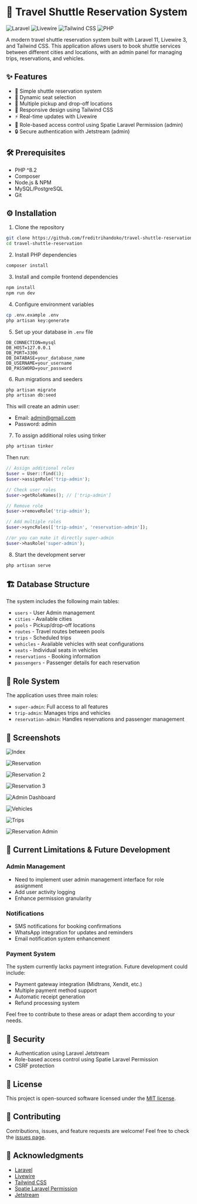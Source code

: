 # 🚐 Travel Shuttle Reservation System

![Laravel](https://img.shields.io/badge/Laravel-11-FF2D20?style=for-the-badge&logo=laravel&logoColor=white)
![Livewire](https://img.shields.io/badge/Livewire-3-FB70A9?style=for-the-badge&logo=livewire&logoColor=white)
![Tailwind CSS](https://img.shields.io/badge/Tailwind_CSS-38B2AC?style=for-the-badge&logo=tailwind-css&logoColor=white)
![PHP](https://img.shields.io/badge/PHP-777BB4?style=for-the-badge&logo=php&logoColor=white)

A modern travel shuttle reservation system built with Laravel 11, Livewire 3, and Tailwind CSS. This application allows users to book shuttle services between different cities and locations, with an admin panel for managing trips, reservations, and vehicles.

## ✨ Features

- 🚌 Simple shuttle reservation system
- 🎫 Dynamic seat selection
- 📍 Multiple pickup and drop-off locations
- 📱 Responsive design using Tailwind CSS
- ⚡ Real-time updates with Livewire
- 👥 Role-based access control using Spatie Laravel Permission (admin)
- 🔒 Secure authentication with Jetstream (admin)

## 🛠️ Prerequisites

- PHP ^8.2
- Composer
- Node.js & NPM
- MySQL/PostgreSQL
- Git

## ⚙️ Installation

1. Clone the repository
```bash
git clone https://github.com/freditrihandoko/travel-shuttle-reservation.git
cd travel-shuttle-reservation
```

2. Install PHP dependencies
```bash
composer install
```

3. Install and compile frontend dependencies
```bash
npm install
npm run dev
```

4. Configure environment variables
```bash
cp .env.example .env
php artisan key:generate
```

5. Set up your database in `.env` file
```
DB_CONNECTION=mysql
DB_HOST=127.0.0.1
DB_PORT=3306
DB_DATABASE=your_database_name
DB_USERNAME=your_username
DB_PASSWORD=your_password
```

6. Run migrations and seeders
```bash
php artisan migrate
php artisan db:seed
```
This will create an admin user:
- Email: admin@gmail.com
- Password: admin

7. To assign additional roles using tinker
```bash
php artisan tinker
```
Then run:
```php
// Assign additional roles
$user = User::find(1);
$user->assignRole('trip-admin');

// Check user roles
$user->getRoleNames(); // ['trip-admin']

// Remove role
$user->removeRole('trip-admin');

// Add multiple roles
$user->syncRoles(['trip-admin', 'reservation-admin']);

//or you can make it directly super-admin
$user->hasRole('super-admin');
```


8. Start the development server
```bash
php artisan serve
```

## 🏗️ Database Structure

The system includes the following main tables:
- `users` - User Admin management
- `cities` - Available cities
- `pools` - Pickup/drop-off locations
- `routes` - Travel routes between pools
- `trips` - Scheduled trips
- `vehicles` - Available vehicles with seat configurations
- `seats` - Individual seats in vehicles
- `reservations` - Booking information
- `passengers` - Passenger details for each reservation

## 👥 Role System

The application uses three main roles:
- `super-admin`: Full access to all features
- `trip-admin`: Manages trips and vehicles
- `reservation-admin`: Handles reservations and passenger management

## 📸 Screenshots

![Index](https://i.ibb.co.com/DfqDRb4/Screenshot-2025-01-07-at-23-20-08.png)

![Reservation](https://i.ibb.co.com/CBwctVv/Screenshot-2025-01-07-at-23-29-04.png)

![Reservation 2](https://i.ibb.co.com/Qv1Lqzj/Screenshot-2025-01-07-at-23-30-23.png)

![Reservation 3](https://i.ibb.co.com/DrdFtGv/Screenshot-2025-01-07-at-23-31-26.png)

![Admin Dashboard](https://i.ibb.co.com/bNG1b7H/Screenshot-2025-01-07-at-23-35-49.png)

![Vehicles](https://i.ibb.co.com/b7Bv75y/Screenshot-2025-01-07-at-23-36-11.png)

![Trips](https://i.ibb.co.com/g6z4Sth/Screenshot-2025-01-07-at-23-41-01.png)

![Reservation Admin](https://i.ibb.co.com/kSZCX7G/Screenshot-2025-01-07-at-23-42-26.png)

## 🚧 Current Limitations & Future Development

### Admin Management
- Need to implement user admin management interface for role assignment
- Add user activity logging
- Enhance permission granularity

### Notifications
- SMS notifications for booking confirmations
- WhatsApp integration for updates and reminders
- Email notification system enhancement

### Payment System
The system currently lacks payment integration. Future development could include:
- Payment gateway integration (Midtrans, Xendit, etc.)
- Multiple payment method support
- Automatic receipt generation
- Refund processing system

Feel free to contribute to these areas or adapt them according to your needs.


## 🔐 Security

- Authentication using Laravel Jetstream
- Role-based access control using Spatie Laravel Permission
- CSRF protection

## 📄 License

This project is open-sourced software licensed under the [MIT license](LICENSE.md).

## 🤝 Contributing

Contributions, issues, and feature requests are welcome! Feel free to check the [issues page](../../issues).

## 👏 Acknowledgments

- [Laravel](https://laravel.com)
- [Livewire](https://livewire.laravel.com)
- [Tailwind CSS](https://tailwindcss.com)
- [Spatie Laravel Permission](https://spatie.be/docs/laravel-permission)
- [Jetstream](https://jetstream.laravel.com)

